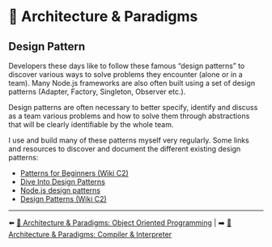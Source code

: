 # 🌇 Architecture & Paradigms

## Design Pattern

Developers these days like to follow these famous “design patterns” to discover various ways to solve problems they encounter (alone or in a team). Many Node.js frameworks are also often built using a set of design patterns (Adapter, Factory, Singleton, Observer etc.).

Design patterns are often necessary to better specify, identify and discuss as a team various problems and how to solve them through abstractions that will be clearly identifiable by the whole team.

I use and build many of these patterns myself very regularly. Some links and resources to discover and document the different existing design patterns:

- [Patterns for Beginners (Wiki C2)](https://wiki.c2.com/?PatternsForBeginners)
- [Dive Into Design Patterns](https://sourcemaking.com/design-patterns-ebook)
- [Node.js design patterns](https://www.nodejsdesignpatterns.com/)
- [Design Patterns (Wiki C2)](https://wiki.c2.com/?DesignPatterns)


---

⬅️ [🌇 Architecture & Paradigms: Object Oriented Programming](./object-oriented-programming.md) |
➡️ [🌇 Architecture & Paradigms: Compiler & Interpreter](./compiler-interpreter.md)